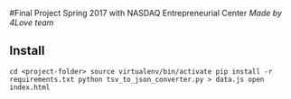 #Final Project Spring 2017 with NASDAQ Entrepreneurial Center
*Made by 4Love team*

## Install
`cd <project-folder>
source virtualenv/bin/activate
pip install -r requirements.txt
python tsv_to_json_converter.py > data.js
open index.html`

